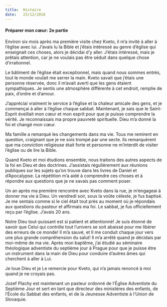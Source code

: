 ```yaml
---
title:  Histoire
date:   23/12/2016
---
```


#### Préparer mon cœur: 2e partie 

Environ six mois après ma première visite chez Kveto, il m’a invité à aller à l’église avec lui. J’avais lu la Bible et j’étais intéressé au genre d’église qui enseignait ces choses, alors je décidai d’y aller. J’étais intéressé, mais je prêtais attention, car je ne voulais pas être séduit dans quelque chose d’irrationnel. 

Le bâtiment de l’église était exceptionnel, mais quand nous sommes entrés, tout le monde voulait me serrer la main. Kveto savait que j’étais une personne réservée, donc il m’avait averti que les gens étaient sympathiques. Je sentis une atmosphère différente à cet endroit, remplie de paix, d’ordre et d’amour. 

J’appréciai vraiment le service à l’église et la chaleur amicale des gens, et je commençai à aller à l’église chaque sabbat. Maintenant, je sais que le Saint-Esprit éveillait mon cœur et mon esprit pour que je puisse comprendre la vérité. Je reconnaissais ma propre pauvreté spirituelle. Dieu m’a donné la foi et changé mon cœur. 

Ma famille a remarqué les changements dans ma vie. Tous me remirent en question, craignant que je ne sois trompé par une secte. Ils remarquèrent que ma conviction religieuse était forte et personne ne m’interdit de visiter l’église ou de lire la Bible. 

Quand Kveto et moi étudions ensemble, nous traitons des autres aspects de la foi en Dieu et des doctrines. J’assistais régulièrement aux réunions publiques sur les sujets qu’on trouve dans les livres de Daniel et d’Apocalypse. La répétition m’a aidé à comprendre ces choses et à répondre aux questions que je ne savais pas comment poser. 

Un an après ma première rencontre avec Kveto dans la rue, je m’engageai à donner ma vie à Dieu. Un vendredi soir, sous la voûte céleste, je fus baptisé. Je me sentais comme si le ciel était tout près au moment où je répondais aux questions du pasteur et affirmais ma foi. Le sabbat, je fus officiellement reçu par l’église. J’avais 20 ans. 

Notre Dieu tout-puissant est si patient et attentionné! Je suis étonné de savoir que Celui qui contrôle tout l’univers se soit abaissé pour me libérer des erreurs de ce monde! Il m’a sauvé, et Il me conduit chaque jour vers une plus grande compréhension du salut! Il m’a arrêté quand je décidais par moi-même de ma vie. Après mon baptême, j’ai étudié au séminaire théologique adventiste du septième jour à Prague pour que je puisse être un instrument dans la main de Dieu pour conduire d’autres âmes qui cherchent à aller à Lui. 

Je loue Dieu et je Le remercie pour Kveto, qui n’a jamais renoncé à moi quand je ne croyais pas. 

Jozef Plachy est maintenant un pasteur ordonné de l’Église Adventiste du Septième Jour et sert en tant que directeur des ministères des enfants, de l’École du Sabbat des enfants, et de la Jeunesse Adventiste à l’Union de Slovaquie. 
 